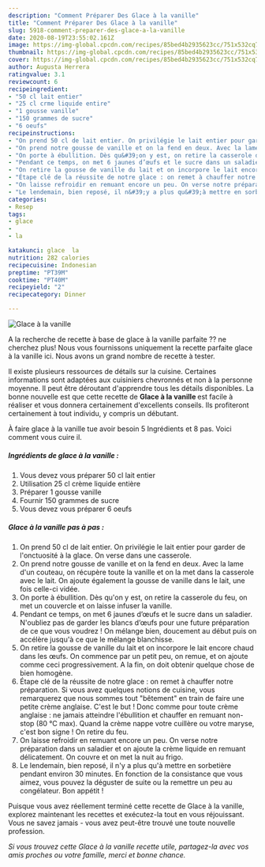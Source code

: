 ```yaml
---
description: "Comment Préparer Des Glace à la vanille"
title: "Comment Préparer Des Glace à la vanille"
slug: 5918-comment-preparer-des-glace-a-la-vanille
date: 2020-08-19T23:55:02.161Z
image: https://img-global.cpcdn.com/recipes/85bed4b2935623cc/751x532cq70/glace-a-la-vanille-photo-principale-de-la-recette.jpg
thumbnail: https://img-global.cpcdn.com/recipes/85bed4b2935623cc/751x532cq70/glace-a-la-vanille-photo-principale-de-la-recette.jpg
cover: https://img-global.cpcdn.com/recipes/85bed4b2935623cc/751x532cq70/glace-a-la-vanille-photo-principale-de-la-recette.jpg
author: Augusta Herrera
ratingvalue: 3.1
reviewcount: 6
recipeingredient:
- "50 cl lait entier"
- "25 cl crme liquide entire"
- "1 gousse vanille"
- "150 grammes de sucre"
- "6 oeufs"
recipeinstructions:
- "On prend 50 cl de lait entier. On privilégie le lait entier pour garder de l&#39;onctuosité à la glace. On verse dans une casserole."
- "On prend notre gousse de vanille et on la fend en deux. Avec la lame d&#39;un couteau, on récupère toute la vanille et on la met dans la casserole avec le lait. On ajoute également la gousse de vanille dans le lait, une fois celle-ci vidée."
- "On porte à ébullition. Dès qu&#39;on y est, on retire la casserole du feu, on met un couvercle et on laisse infuser la vanille."
- "Pendant ce temps, on met 6 jaunes d’œufs et le sucre dans un saladier. N&#39;oubliez pas de garder les blancs d’œufs pour une future préparation de ce que vous voudrez ! On mélange bien, doucement au début puis on accélère jusqu&#39;à ce que le mélange blanchisse."
- "On retire la gousse de vanille du lait et on incorpore le lait encore chaud dans les œufs. On commence par un petit peu, on remue, et on ajoute comme ceci progressivement. A la fin, on doit obtenir quelque chose de bien homogène."
- "Étape clé de la réussite de notre glace : on remet à chauffer notre préparation. Si vous avez quelques notions de cuisine, vous remarquerez que nous sommes tout &#34;bêtement&#34; en train de faire une petite crème anglaise. C&#39;est le but ! Donc comme pour toute crème anglaise : ne jamais atteindre l&#39;ébullition et chauffer en remuant non-stop (80 °C max). Quand la crème nappe votre cuillère ou votre maryse, c&#39;est bon signe ! On retire du feu."
- "On laisse refroidir en remuant encore un peu. On verse notre préparation dans un saladier et on ajoute la crème liquide en remuant délicatement. On couvre et on met la nuit au frigo."
- "Le lendemain, bien reposé, il n&#39;y a plus qu&#39;à mettre en sorbetière pendant environ 30 minutes. En fonction de la consistance que vous aimez, vous pouvez la déguster de suite ou la remettre un peu au congélateur. Bon appétit !"
categories:
- Resep
tags:
- glace
- 
- la

katakunci: glace  la 
nutrition: 282 calories
recipecuisine: Indonesian
preptime: "PT39M"
cooktime: "PT40M"
recipeyield: "2"
recipecategory: Dinner

---
```



![Glace à la vanille](https://img-global.cpcdn.com/recipes/85bed4b2935623cc/751x532cq70/glace-a-la-vanille-photo-principale-de-la-recette.jpg)

A la recherche de recette à base de glace à la vanille parfaite ?? ne cherchez plus! Nous vous fournissons uniquement la recette parfaite glace à la vanille ici. Nous avons un grand nombre de recette à tester.

Il existe plusieurs ressources de détails sur la cuisine. Certaines informations sont adaptées aux cuisiniers chevronnés et non à la personne moyenne. Il peut être déroutant d'apprendre tous les détails disponibles. La bonne nouvelle est que cette recette de <strong> Glace à la vanille </strong> est facile à réaliser et vous donnera certainement d'excellents conseils. Ils profiteront certainement à tout individu, y compris un débutant.

<!--inarticleads1-->

À faire glace à la vanille tue avoir besoin 5 Ingrédients et 8 pas. Voici comment vous cuire il.

##### Ingrédients de glace à la vanille :

1. Vous devez vous préparer 50 cl lait entier
1. Utilisation 25 cl crème liquide entière
1. Préparer 1 gousse vanille
1. Fournir 150 grammes de sucre
1. Vous devez vous préparer 6 oeufs




<!--inarticleads2-->

##### Glace à la vanille pas à pas :

1. On prend 50 cl de lait entier. On privilégie le lait entier pour garder de l&#39;onctuosité à la glace. On verse dans une casserole.
1. On prend notre gousse de vanille et on la fend en deux. Avec la lame d&#39;un couteau, on récupère toute la vanille et on la met dans la casserole avec le lait. On ajoute également la gousse de vanille dans le lait, une fois celle-ci vidée.
1. On porte à ébullition. Dès qu&#39;on y est, on retire la casserole du feu, on met un couvercle et on laisse infuser la vanille.
1. Pendant ce temps, on met 6 jaunes d’œufs et le sucre dans un saladier. N&#39;oubliez pas de garder les blancs d’œufs pour une future préparation de ce que vous voudrez ! On mélange bien, doucement au début puis on accélère jusqu&#39;à ce que le mélange blanchisse.
1. On retire la gousse de vanille du lait et on incorpore le lait encore chaud dans les œufs. On commence par un petit peu, on remue, et on ajoute comme ceci progressivement. A la fin, on doit obtenir quelque chose de bien homogène.
1. Étape clé de la réussite de notre glace : on remet à chauffer notre préparation. Si vous avez quelques notions de cuisine, vous remarquerez que nous sommes tout &#34;bêtement&#34; en train de faire une petite crème anglaise. C&#39;est le but ! Donc comme pour toute crème anglaise : ne jamais atteindre l&#39;ébullition et chauffer en remuant non-stop (80 °C max). Quand la crème nappe votre cuillère ou votre maryse, c&#39;est bon signe ! On retire du feu.
1. On laisse refroidir en remuant encore un peu. On verse notre préparation dans un saladier et on ajoute la crème liquide en remuant délicatement. On couvre et on met la nuit au frigo.
1. Le lendemain, bien reposé, il n&#39;y a plus qu&#39;à mettre en sorbetière pendant environ 30 minutes. En fonction de la consistance que vous aimez, vous pouvez la déguster de suite ou la remettre un peu au congélateur. Bon appétit !




<!--inarticleads1-->

<p>
Puisque vous avez réellement terminé cette recette de Glace à la vanille, explorez maintenant les recettes et exécutez-la tout en vous réjouissant. Vous ne savez jamais - vous avez peut-être trouvé une toute nouvelle profession.
</p>

<p>
<i>Si vous trouvez cette Glace à la vanille recette utile, partagez-la avec vos amis proches ou votre famille, merci et bonne chance.</i>
</p>
